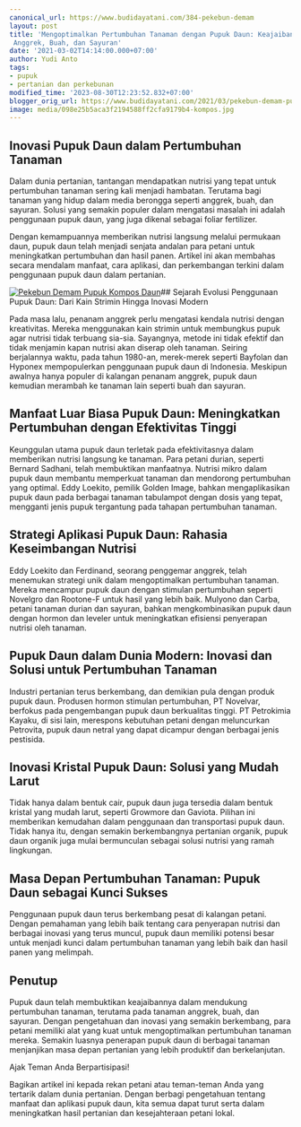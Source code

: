 ```yaml
---
canonical_url: https://www.budidayatani.com/384-pekebun-demam
layout: post
title: 'Mengoptimalkan Pertumbuhan Tanaman dengan Pupuk Daun: Keajaiban Nutrisi untuk
 Anggrek, Buah, dan Sayuran'
date: '2021-03-02T14:14:00.000+07:00'
author: Yudi Anto
tags:
- pupuk
- pertanian dan perkebunan
modified_time: '2023-08-30T12:23:52.832+07:00'
blogger_orig_url: https://www.budidayatani.com/2021/03/pekebun-demam-pupuk-kompos-daun.html
image: media/098e25b5aca3f2194588ff2cfa9179b4-kompos.jpg
---
```

## Inovasi Pupuk Daun dalam Pertumbuhan Tanaman

Dalam dunia pertanian, tantangan mendapatkan nutrisi yang tepat untuk pertumbuhan tanaman sering kali menjadi hambatan. Terutama bagi tanaman yang hidup dalam media berongga seperti anggrek, buah, dan sayuran. Solusi yang semakin populer dalam mengatasi masalah ini adalah penggunaan pupuk daun, yang juga dikenal sebagai foliar fertilizer. 

Dengan kemampuannya memberikan nutrisi langsung melalui permukaan daun, pupuk daun telah menjadi senjata andalan para petani untuk meningkatkan pertumbuhan dan hasil panen. Artikel ini akan membahas secara mendalam manfaat, cara aplikasi, dan perkembangan terkini dalam penggunaan pupuk daun dalam pertanian.

[![Pekebun Demam Pupuk Kompos Daun](https://blogger.googleusercontent.com/img/b/R29vZ2xl/AVvXsEjYesfIhCo1htWJGrzEJq77X4Fy_b_mHWbXWnPNc6_Lo9PaA8e7VtjckAqEJtEW97DJZ5FNWN8DpvtFx26VZuBKLh9NU8QHb4M-esUtIM4DQcSxosTJmfgejyPqH2TGMN2napPOdCmjyYDhFQ8FQMKVy5q4-vJr_SrXjAvKzpjeMsUcTr3tGttaAN-TB-fq/w640-h360/kompos.jpg)](https://blogger.googleusercontent.com/img/b/R29vZ2xl/AVvXsEjYesfIhCo1htWJGrzEJq77X4Fy_b_mHWbXWnPNc6_Lo9PaA8e7VtjckAqEJtEW97DJZ5FNWN8DpvtFx26VZuBKLh9NU8QHb4M-esUtIM4DQcSxosTJmfgejyPqH2TGMN2napPOdCmjyYDhFQ8FQMKVy5q4-vJr_SrXjAvKzpjeMsUcTr3tGttaAN-TB-fq/s2133/kompos.jpg)## Sejarah Evolusi Penggunaan Pupuk Daun: Dari Kain Strimin Hingga Inovasi Modern

Pada masa lalu, penanam anggrek perlu mengatasi kendala nutrisi dengan kreativitas. Mereka menggunakan kain strimin untuk membungkus pupuk agar nutrisi tidak terbuang sia-sia. Sayangnya, metode ini tidak efektif dan tidak menjamin kapan nutrisi akan diserap oleh tanaman. Seiring berjalannya waktu, pada tahun 1980-an, merek-merek seperti Bayfolan dan Hyponex mempopulerkan penggunaan pupuk daun di Indonesia. Meskipun awalnya hanya populer di kalangan penanam anggrek, pupuk daun kemudian merambah ke tanaman lain seperti buah dan sayuran.

## Manfaat Luar Biasa Pupuk Daun: Meningkatkan Pertumbuhan dengan Efektivitas Tinggi

Keunggulan utama pupuk daun terletak pada efektivitasnya dalam memberikan nutrisi langsung ke tanaman. Para petani durian, seperti Bernard Sadhani, telah membuktikan manfaatnya. Nutrisi mikro dalam pupuk daun membantu memperkuat tanaman dan mendorong pertumbuhan yang optimal. Eddy Loekito, pemilik Golden Image, bahkan mengaplikasikan pupuk daun pada berbagai tanaman tabulampot dengan dosis yang tepat, mengganti jenis pupuk tergantung pada tahapan pertumbuhan tanaman.

## Strategi Aplikasi Pupuk Daun: Rahasia Keseimbangan Nutrisi

Eddy Loekito dan Ferdinand, seorang penggemar anggrek, telah menemukan strategi unik dalam mengoptimalkan pertumbuhan tanaman. Mereka mencampur pupuk daun dengan stimulan pertumbuhan seperti Novelgro dan Rootone-F untuk hasil yang lebih baik. Mulyono dan Carba, petani tanaman durian dan sayuran, bahkan mengkombinasikan pupuk daun dengan hormon dan leveler untuk meningkatkan efisiensi penyerapan nutrisi oleh tanaman.

## Pupuk Daun dalam Dunia Modern: Inovasi dan Solusi untuk Pertumbuhan Tanaman

Industri pertanian terus berkembang, dan demikian pula dengan produk pupuk daun. Produsen hormon stimulan pertumbuhan, PT Novelvar, berfokus pada pengembangan pupuk daun berkualitas tinggi. PT Petrokimia Kayaku, di sisi lain, merespons kebutuhan petani dengan meluncurkan Petrovita, pupuk daun netral yang dapat dicampur dengan berbagai jenis pestisida.

## Inovasi Kristal Pupuk Daun: Solusi yang Mudah Larut

Tidak hanya dalam bentuk cair, pupuk daun juga tersedia dalam bentuk kristal yang mudah larut, seperti Growmore dan Gaviota. Pilihan ini memberikan kemudahan dalam penggunaan dan transportasi pupuk daun. Tidak hanya itu, dengan semakin berkembangnya pertanian organik, pupuk daun organik juga mulai bermunculan sebagai solusi nutrisi yang ramah lingkungan.

## Masa Depan Pertumbuhan Tanaman: Pupuk Daun sebagai Kunci Sukses

Penggunaan pupuk daun terus berkembang pesat di kalangan petani. Dengan pemahaman yang lebih baik tentang cara penyerapan nutrisi dan berbagai inovasi yang terus muncul, pupuk daun memiliki potensi besar untuk menjadi kunci dalam pertumbuhan tanaman yang lebih baik dan hasil panen yang melimpah.

## Penutup

Pupuk daun telah membuktikan keajaibannya dalam mendukung pertumbuhan tanaman, terutama pada tanaman anggrek, buah, dan sayuran. Dengan pengetahuan dan inovasi yang semakin berkembang, para petani memiliki alat yang kuat untuk mengoptimalkan pertumbuhan tanaman mereka. Semakin luasnya penerapan pupuk daun di berbagai tanaman menjanjikan masa depan pertanian yang lebih produktif dan berkelanjutan.

Ajak Teman Anda Berpartisipasi!

Bagikan artikel ini kepada rekan petani atau teman-teman Anda yang tertarik dalam dunia pertanian. Dengan berbagi pengetahuan tentang manfaat dan aplikasi pupuk daun, kita semua dapat turut serta dalam meningkatkan hasil pertanian dan kesejahteraan petani lokal.

